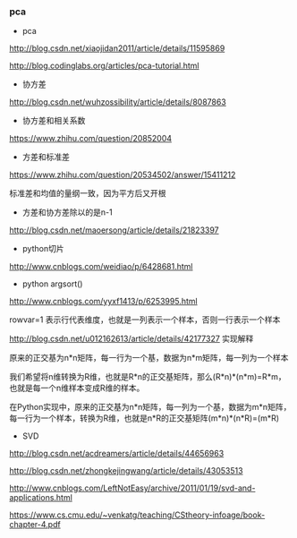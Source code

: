 ### pca

- pca

http://blog.csdn.net/xiaojidan2011/article/details/11595869

http://blog.codinglabs.org/articles/pca-tutorial.html

- 协方差

http://blog.csdn.net/wuhzossibility/article/details/8087863

- 协方差和相关系数

https://www.zhihu.com/question/20852004

- 方差和标准差

https://www.zhihu.com/question/20534502/answer/15411212

标准差和均值的量纲一致，因为平方后又开根

- 方差和协方差除以的是n-1

http://blog.csdn.net/maoersong/article/details/21823397

- python切片

http://www.cnblogs.com/weidiao/p/6428681.html

- python argsort()

http://www.cnblogs.com/yyxf1413/p/6253995.html

rowvar=1 表示行代表维度，也就是一列表示一个样本，否则一行表示一个样本

http://blog.csdn.net/u012162613/article/details/42177327 实现解释

原来的正交基为n\*n矩阵，每一行为一个基，数据为n\*m矩阵，每一列为一个样本

我们希望将n维转换为R维，也就是R\*n的正交基矩阵，那么(R\*n)\*(n\*m)=R\*m，也就是每一个n维样本变成R维的样本。

在Python实现中，原来的正交基为n\*n矩阵，每一列为一个基，数据为m\*n矩阵，每一行为一个样本，转换为R维，也就是n\*R的正交基矩阵(m\*n)\*(n\*R)=(m\*R)



- SVD

http://blog.csdn.net/acdreamers/article/details/44656963

http://blog.csdn.net/zhongkejingwang/article/details/43053513

http://www.cnblogs.com/LeftNotEasy/archive/2011/01/19/svd-and-applications.html

https://www.cs.cmu.edu/~venkatg/teaching/CStheory-infoage/book-chapter-4.pdf
